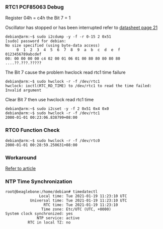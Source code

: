 ### RTC1 PCF85063 Debug

Register 04h = c4h the Bit 7 = 1

Oscillator has stopped or has been interrupted refer to [datasheet page 21](https://www.nxp.com/docs/en/data-sheet/PCF85063A.pdf)

```
debian@arm:~$ sudo i2cdump -y -f -r 0-15 2 0x51
[sudo] password for debian: 
No size specified (using byte-data access)
     0  1  2  3  4  5  6  7  8  9  a  b  c  d  e  f    0123456789abcdef
00: 00 00 00 00 c4 02 00 01 06 01 00 80 80 80 80 80    ....??.???.?????
```

The Bit 7 cause the problem hwclock read rtc1 time failure

```
debian@arm:~$ sudo hwclock -r -f /dev/rtc1
hwclock: ioctl(RTC_RD_TIME) to /dev/rtc1 to read the time failed: Invalid argument
```

Clear Bit 7 then use hwclock read rtc1 time

```
debian@arm:~$ sudo i2cset -y -f 2 0x51 0x4 0x0
debian@arm:~$ sudo hwclock -r -f /dev/rtc1
2000-01-01 00:23:06.838799+08:00
```



### RTC0 Function Check

```
debian@arm:~$ sudo hwclock -r -f /dev/rtc0
2000-01-01 00:28:59.250631+08:00
```



### Workaround

[Refer to article](https://app.bountysource.com/issues/65269943-pcf8523-hwclock-ioctl-rtc_rd_time-to-dev-rtc-to-read-the-time-failed-invalid-argument)



### NTP Time Synchronization

```
root@beaglebone:/home/debian# timedatectl
               Local time: Tue 2021-01-19 11:23:10 UTC
           Universal time: Tue 2021-01-19 11:23:10 UTC
                 RTC time: Tue 2021-01-19 11:23:10
                Time zone: Etc/UTC (UTC, +0000)
System clock synchronized: yes
              NTP service: active
          RTC in local TZ: no
```
